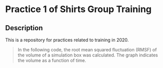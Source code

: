 # Practice 1 of Shirts Group Training
## Description
This is a repository for practices related to training in 2020.
> In the following code, the root mean squared fluctuation (RMSF) of the volume of a simulation box was calculated. The graph indicates the volume as a function of time.
